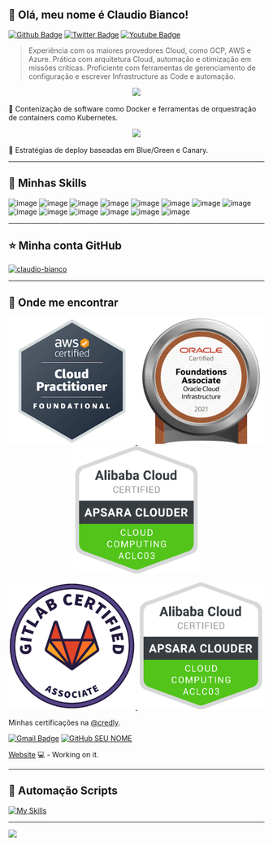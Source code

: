 ## 💜 Olá, meu nome é <strong>Claudio Bianco!</strong>

[![Github Badge](https://img.shields.io/badge/-Github-000?style=flat-square&logo=Github&logoColor=white&link=https://github.com/fagnerpsantos)](https://github.com/fagnerpsantos)
[![Twitter Badge](https://img.shields.io/badge/-Twitter-1ca0f1?style=flat-square&labelColor=1ca0f1&logo=twitter&logoColor=white&link=https://twitter.com/fagnerpsantos)](https://twitter.com/fagnerpsantos)
[![Youtube Badge](https://img.shields.io/badge/-YouTube-ff0000?style=flat-square&labelColor=ff0000&logo=youtube&logoColor=white&link=https://www.youtube.com/user/TreinaWeb)](https://www.youtube.com/user/TreinaWeb)

> Experiência com os maiores provedores Cloud, como GCP, AWS e Azure. Prática com arquitetura Cloud, automação e otimização em missões críticas. Proficiente com ferramentas de gerenciamento de configuração e escrever Infrastructure as Code e automação.

<p align="center">
  <a href="https://skillicons.dev">
    <img src="https://skillicons.dev/icons?i=aws,gcp,azure" />
  </a>
</p>

🔭 Contenização de software como Docker e ferramentas de orquestração de containers como Kubernetes.

<p align="center">
  <a href="https://skillicons.dev">
    <img src="https://skillicons.dev/icons?i=kubernetes,docker" />
  </a>
</p>

💬 Estratégias de deploy baseadas em Blue/Green e Canary.

----

## 🚀 Minhas Skills

![image](https://img.shields.io/badge/Amazon_AWS-232F3E?style=for-the-badge&logo=amazon-aws&logoColor=white)
![image](https://img.shields.io/badge/Google_Cloud-4285F4?style=for-the-badge&logo=google-cloud&logoColor=white)
![image](https://img.shields.io/badge/Microsoft_Azure-0089D6?style=for-the-badge&logo=microsoft-azure&logoColor=white)
![image](https://img.shields.io/badge/Terraform-7B42BC?style=for-the-badge&logo=terraform&logoColor=white)
![image](https://img.shields.io/badge/Ansible-000000?style=for-the-badge&logo=Ansible&logoColor=white)
![image](https://img.shields.io/badge/Kubernetes-326DE6?style=for-the-badge&logo=kubernetes&logoColor=white)
![image](https://img.shields.io/badge/Istio-516BAA?style=for-the-badge&logo=istio&logoColor=white)
![image](https://img.shields.io/badge/Linux-E34F26?style=for-the-badge&logo=linux&logoColor=black)
![image](https://img.shields.io/badge/Nginx-009639?style=for-the-badge&logo=nginx&logoColor=white)
![image](https://img.shields.io/badge/Apache-CA2136?style=for-the-badge&logo=apache&logoColor=white)
![image](https://img.shields.io/badge/Docker-2496ED?style=for-the-badge&logo=docker&logoColor=white)
![image](https://img.shields.io/badge/Prometheus-E6522C?style=for-the-badge&logo=prometheus&logoColor=white)
![image](https://img.shields.io/badge/Jenkins-D33833?style=for-the-badge&logo=jenkins&logoColor=white)
![image](https://img.shields.io/badge/GitLab-330F63?style=for-the-badge&logo=gitlab&logoColor=white)

---

## ⭐ Minha conta GitHub
[![claudio-bianco](https://github-readme-stats.vercel.app/api/top-langs/?username=claudio-bianco&hide=html&layout=compact&theme=default)](https://github.com/anuraghazra/github-readme-stats)

---

## 💼 Onde me encontrar

<p align="center">
  <a href="https://www.credly.com/badges/830bb9a8-33c3-4381-b2cb-527cf4382226/public_url" target="_blank"> 
    <img src="assets/aws-certified-cloud-practitioner.png?raw=true" width="250" title="hover text">
  </a>  
  <a href="https://catalog-education.oracle.com/pls/certview/sharebadge?id=F91F41626A747C9EA6212668358610F695297DAA05358C37BE0A4D08B45505E2&fbclid=IwAR335iCjJrQckBqsSo4iGZjAMTrar0HYPDt4RvCWzd0Q0Eq90CvZF7LRaRg" target="_blank"> 
    <img src="assets/50_Oracle_Cloud_Infrastructure.jpg?raw=true" width="250" title="Oracle Cloud Infrastructure Foundations 2021 Associate">
  </a>
  <a href="https://edu.alibabacloud.com/course/7?spm=a2c4d.11423077.0.0.3a5f12dbLfKf5R" target="_blank"> 
    <img src="assets/Alibaba_Cloud_Badge.png?raw=true" width="250" title="hover text">
  </a>  
</p>

<p align="center">
  <a href="https://www.credly.com/badges/119216a2-ce6f-4fda-b39d-52f2744d79bc/public_url" target="_blank"> 
    <img src="assets/GitLab - GitLab Certified Associate - 2022-04-27.png?raw=true" width="250" title="GitLab Certified Git Associate">
  </a>
  <a href="https://edu.alibabacloud.com/course/7?spm=a2c4d.11423077.0.0.3a5f12dbLfKf5R" target="_blank"> 
    <img src="assets/Alibaba_Cloud_Badge.png?raw=true" width="250" title="hover text">
  </a>  
</p>

Minhas certificações na [@credly](https://www.credly.com/users/claudio-martin-bianco/badges).

[![Gmail Badge](https://img.shields.io/badge/-claudiombianco@gmail.com-006bed?style=flat-square&logo=Gmail&logoColor=white&link=mailto:claudiombianco@gmail.com)](mailto:claudiombianco@gmail.com)
[![GitHub SEU NOME]( https://img.shields.io/github/followers/VanessaSwerts?label=follow&style=social)](LINK-DO-SEU-GITHUB)

[Website](https://fagnerpsantos.dev/) 💻 - Working on it.

----

## 🚀 Automação Scripts

[![My Skills](https://skillicons.dev/icons?i=py,nodejs,nginx,linux,jenkins,gitlab,ansible,bash,github,prometheus)](https://skillicons.dev)

---

<img src="https://github.com/pr2tik1/pr2tik1/blob/master/IMAGE-NAME">
